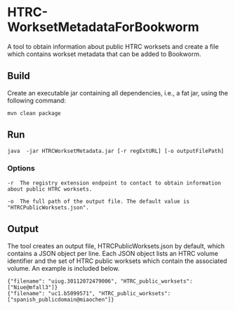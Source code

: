 # HTRC-WorksetMetadataForBookworm

A tool to obtain information about public HTRC worksets and create a file
which contains workset metadata that can be added to Bookworm. 

## Build

Create an executable jar containing all dependencies, i.e., a fat jar, using
the following command:
```
mvn clean package
```

## Run
```
java  -jar HTRCWorksetMetadata.jar [-r regExtURL] [-o outputFilePath]
```

### Options
```
-r  The registry extension endpoint to contact to obtain information about public HTRC worksets.

-o  The full path of the output file. The default value is "HTRCPublicWorksets.json".
```

## Output

The tool creates an output file, HTRCPublicWorksets.json by default, which
contains a JSON object per line. Each JSON object lists an HTRC volume identifier and
the set of HTRC public worksets which contain the associated volume. An
example is included below.

```
{"filename": "uiug.30112072479006", "HTRC_public_worksets": ["Niue@mfall3"]}
{"filename": "uc1.b5099571", "HTRC_public_worksets": ["spanish_publicdomain@miaochen"]}
```
